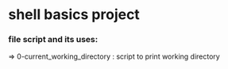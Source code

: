 # shell basics project 
### file script and its uses: 
=> 0-current_working_directory : script to print working directory
